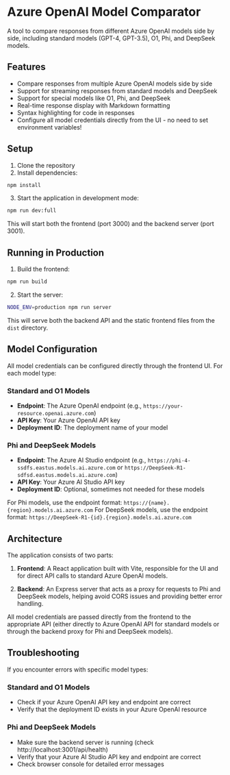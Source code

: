 # Azure OpenAI Model Comparator

A tool to compare responses from different Azure OpenAI models side by side, including standard models (GPT-4, GPT-3.5), O1, Phi, and DeepSeek models.

## Features

- Compare responses from multiple Azure OpenAI models side by side
- Support for streaming responses from standard models and DeepSeek
- Support for special models like O1, Phi, and DeepSeek
- Real-time response display with Markdown formatting
- Syntax highlighting for code in responses
- Configure all model credentials directly from the UI - no need to set environment variables!

## Setup

1. Clone the repository
2. Install dependencies:

```bash
npm install
```

3. Start the application in development mode:

```bash
npm run dev:full
```

This will start both the frontend (port 3000) and the backend server (port 3001).

## Running in Production

1. Build the frontend:

```bash
npm run build
```

2. Start the server:

```bash
NODE_ENV=production npm run server
```

This will serve both the backend API and the static frontend files from the `dist` directory.

## Model Configuration

All model credentials can be configured directly through the frontend UI. For each model type:

### Standard and O1 Models

- **Endpoint**: The Azure OpenAI endpoint (e.g., `https://your-resource.openai.azure.com`)
- **API Key**: Your Azure OpenAI API key
- **Deployment ID**: The deployment name of your model

### Phi and DeepSeek Models

- **Endpoint**: The Azure AI Studio endpoint (e.g., `https://phi-4-ssdfs.eastus.models.ai.azure.com` or `https://DeepSeek-R1-sdfsd.eastus.models.ai.azure.com`)
- **API Key**: Your Azure AI Studio API key
- **Deployment ID**: Optional, sometimes not needed for these models

For Phi models, use the endpoint format: `https://{name}.{region}.models.ai.azure.com`
For DeepSeek models, use the endpoint format: `https://DeepSeek-R1-{id}.{region}.models.ai.azure.com`

## Architecture

The application consists of two parts:

1. **Frontend**: A React application built with Vite, responsible for the UI and for direct API calls to standard Azure OpenAI models.
   
2. **Backend**: An Express server that acts as a proxy for requests to Phi and DeepSeek models, helping avoid CORS issues and providing better error handling.

All model credentials are passed directly from the frontend to the appropriate API (either directly to Azure OpenAI API for standard models or through the backend proxy for Phi and DeepSeek models).

## Troubleshooting

If you encounter errors with specific model types:

### Standard and O1 Models

- Check if your Azure OpenAI API key and endpoint are correct
- Verify that the deployment ID exists in your Azure OpenAI resource

### Phi and DeepSeek Models

- Make sure the backend server is running (check http://localhost:3001/api/health)
- Verify that your Azure AI Studio API key and endpoint are correct
- Check browser console for detailed error messages
